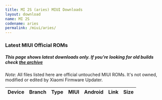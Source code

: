 ```yaml
---
title: MI 2S (aries) MIUI Downloads
layout: download
name: MI 2S
codename: aries
permalink: /miui/aries/
---
```

### Latest MIUI Official ROMs
##### This page shows latest downloads only. If you're looking for old builds check [the archive](/archive/miui/aries/)
*Note*: All files listed here are official untouched MIUI ROMs. It's not owned, modified or edited by Xiaomi Firmware Updater.


<div class="table-responsive-md" id="table-wrapper">
<table id="firmware" class="compact table table-striped table-hover table-sm">
    <thead class="thead-dark">
        <tr>
            <th>Device</th>
            <th>Branch</th>
            <th>Type</th>
            <th>MIUI</th>
            <th>Android</th>
            <th>Link</th>
            <th>Size</th>
        </tr>
    </thead>
    <script>loadMiuiDownloads('aries')</script>
</table>
</div>


